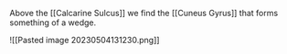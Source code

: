 Above the [[Calcarine Sulcus]] we find the [[Cuneus Gyrus]] that forms something of a wedge.

![[Pasted image 20230504131230.png]]